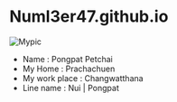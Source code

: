 # Numl3er47.github.io
![Mypic](https://user-images.githubusercontent.com/51499858/59141609-80e6dc80-89da-11e9-8946-cf35f27b08db.jpg)

* Name : Pongpat Petchai
* My Home : Prachachuen
* My work place : Changwatthana
* Line name : Nui | Pongpat

